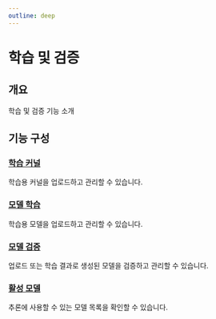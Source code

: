 ```yaml
---
outline: deep
---
```


# 학습 및 검증

## 개요
학습 및 검증 기능 소개

## 기능 구성

### [학습 커널](./kernel)
학습용 커널을 업로드하고 관리할 수 있습니다.

### [모델 학습](./training)
학습용 모델을 업로드하고 관리할 수 있습니다.

### [모델 검증](./validation)
업로드 또는 학습 결과로 생성된 모델을 검증하고 관리할 수 있습니다.

### [활성 모델](./activated-model)
추론에 사용할 수 있는 모델 목록을 확인할 수 있습니다.
